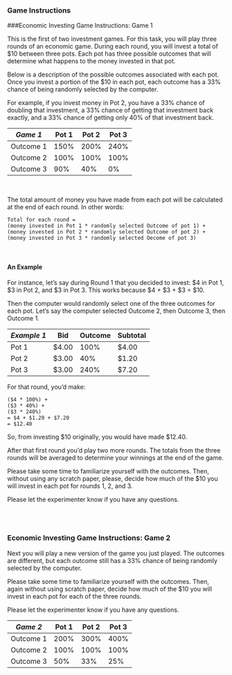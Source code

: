 ### Game Instructions

###Economic Investing Game Instructions: Game 1

This is the first of two investment games. For this task, you will play three rounds of an economic game. During each round, you will invest a total of $10 between three pots. Each pot has three possible outcomes that will determine what happens to the money invested in that pot.


Below is a description of the possible outcomes associated with each pot. Once you invest a portion of the $10 in each pot, each outcome has a 33% chance of being randomly selected by the computer.


For example, if you invest money in Pot 2, you have a 33% chance of doubling that investment, a 33% chance of getting that investment back exactly, and a 33% chance of getting only 40% of that investment back.



*Game 1*   | Pot 1   | Pot 2   | Pot 3
---------- | ------- | ------- | -----
Outcome 1  | 150%    | 200%    | 240%  |
Outcome 2  | 100%    | 100%    | 100%  |
Outcome 3  | 90%     | 40%     | 0%    |

<br>


The total amount of money you have made from each pot will be calculated at the end of each round. In other words:

	Total for each round =  
	(money invested in Pot 1 * randomly selected Outcome of pot 1) +   
	(money invested in Pot 2 * randomly selected Outcome of pot 2) +   
	(money invested in Pot 3 * randomly selected Oecome of pot 3)

<br>

#### An Example


For instance, let’s say during Round 1 that you decided to invest:
 $4 in Pot 1, $3 in Pot 2, and $3 in Pot 3. 
This works because $4 + $3 + $3 = $10. 

Then the computer would randomly select one of the three outcomes for each pot. Let’s say the computer selected Outcome 2, then Outcome 3, then Outcome 1.


*Example 1*  | Bid     | Outcome | Subtotal
------------ | ------- | ------- | --------
Pot 1        | $4.00   | 100%    | $4.00  |
Pot 2        | $3.00   | 40%     | $1.20  |
Pot 3        | $3.00   | 240%    | $7.20  |


For that round, you’d make:  

	($4 * 100%) +  
	($3 * 40%) +  
	($3 * 240%)  
	= $4 + $1.20 + $7.20  
	= $12.40



So, from investing $10 originally, you would have made $12.40.

After that first round you’d play two more rounds. The totals from the three rounds will be averaged to determine your winnings at the end of the game.






Please take some time to familiarize yourself with the outcomes. Then, without using any scratch paper, please, decide how much of the $10 you will invest in each pot for rounds 1, 2, and 3.

Please let the experimenter know if you have any questions.

<br><br>



### Economic Investing Game Instructions: Game 2

Next you will play a new version of the game you just played. The outcomes are different, but each outcome still has a 33% chance of being randomly selected by the computer.

Please take some time to familiarize yourself with the outcomes. Then, again without using scratch paper, decide how much of the $10 you will invest in each pot for each of the three rounds. 

Please let the experimenter know if you have any questions.




*Game 2*   | Pot 1   | Pot 2   | Pot 3
---------- | ------- | ------- | -----
Outcome 1  | 200%    | 300%    | 400%  |
Outcome 2  | 100%    | 100%    | 100%  |
Outcome 3  | 50%     | 33%     | 25%   |


